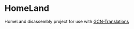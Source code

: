 # HomeLand
HomeLand disassembly project for use with [GCN-Translations](https://github.com/BttrDrgn/GCN-Translations)

